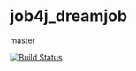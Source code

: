 # job4j_dreamjob
master

[![Build Status](https://travis-ci.org/bespalov0928/job4j_dreamjob.svg?branch=main)](https://travis-ci.org/bespalov0928/job4j_dreamjob)

